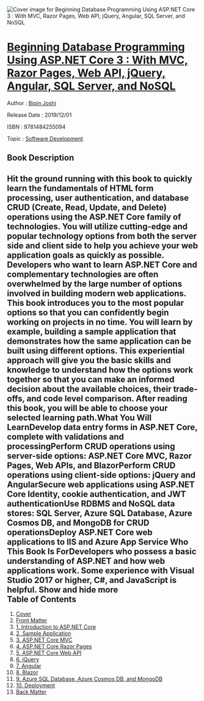 ![Cover image for Beginning Database Programming Using ASP.NET Core 3 : With MVC, Razor Pages, Web API, jQuery, Angular, SQL Server, and NoSQL](https://imgdetail.ebookreading.net/cover/cover/20200215/EB9781484255094.jpg)

[Beginning Database Programming Using ASP.NET Core 3 : With MVC, Razor Pages, Web API, jQuery, Angular, SQL Server, and NoSQL](https://ebookreading.net/view/book/Beginning+Database+Programming+Using+ASP.NET+Core+3+%3A+With+MVC%2C+Razor+Pages%2C+Web+API%2C+jQuery%2C+Angular%2C+SQL+Server%2C+and+NoSQL-EB9781484255094_1.html "Beginning Database Programming Using ASP.NET Core 3 : With MVC, Razor Pages, Web API, jQuery, Angular, SQL Server, and NoSQL")
====================================================================================================================

Author : [Bipin Joshi](https://ebookreading.net/search/author/Bipin+Joshi)

Release Date : 2019/12/01

ISBN : 9781484255094

Topic : [Software Development](https://ebookreading.net/search/category/software-development)

Book Description
-----------------

 Hit the ground running with this book to quickly learn the fundamentals of HTML form processing, user authentication, and database CRUD (Create, Read, Update, and Delete) operations using the ASP.NET Core family of technologies. You will utilize cutting-edge and popular technology options from both the server side and client side to help you achieve your web application goals as quickly as possible.
  Developers who want to learn ASP.NET Core and complementary technologies are often overwhelmed by the large number of options involved in building modern web applications. This book introduces you to the most popular options so that you can confidently begin working on projects in no time. You will learn by example, building a sample application that demonstrates how the same application can be built using different options. This experiential approach will give you the basic skills and knowledge to understand how the options work together so that you can make an informed decision about the available choices, their trade-offs, and code level comparison. After reading this book, you will be able to choose your selected learning path.What You Will LearnDevelop data entry forms in ASP.NET Core, complete with validations and processingPerform CRUD operations using server-side options: ASP.NET Core MVC, Razor Pages, Web APIs, and BlazorPerform CRUD operations using client-side options: jQuery and AngularSecure web applications using ASP.NET Core Identity, cookie authentication, and JWT authenticationUse RDBMS and NoSQL data stores: SQL Server, Azure SQL Database, Azure Cosmos DB, and MongoDB for CRUD operationsDeploy ASP.NET Core web applications to IIS and Azure App Service 
Who This Book Is ForDevelopers who possess a basic understanding of ASP.NET and how web applications work. Some experience with Visual Studio 2017 or higher, C#, and JavaScript is helpful.           Show and hide more                
Table of Contents
-----------------

1. [Cover](https://ebookreading.net/view/book/Beginning+Database+Programming+Using+ASP.NET+Core+3+%3A+With+MVC%2C+Razor+Pages%2C+Web+API%2C+jQuery%2C+Angular%2C+SQL+Server%2C+and+NoSQL-EB9781484255094_1.html)
1. [Front Matter](https://ebookreading.net/view/book/Beginning+Database+Programming+Using+ASP.NET+Core+3+%3A+With+MVC%2C+Razor+Pages%2C+Web+API%2C+jQuery%2C+Angular%2C+SQL+Server%2C+and+NoSQL-EB9781484255094_2.html)
1. [1. Introduction to ASP.NET Core](https://ebookreading.net/view/book/Beginning+Database+Programming+Using+ASP.NET+Core+3+%3A+With+MVC%2C+Razor+Pages%2C+Web+API%2C+jQuery%2C+Angular%2C+SQL+Server%2C+and+NoSQL-EB9781484255094_3.html)
1. [2. Sample Application](https://ebookreading.net/view/book/Beginning+Database+Programming+Using+ASP.NET+Core+3+%3A+With+MVC%2C+Razor+Pages%2C+Web+API%2C+jQuery%2C+Angular%2C+SQL+Server%2C+and+NoSQL-EB9781484255094_4.html)
1. [3. ASP.NET Core MVC](https://ebookreading.net/view/book/Beginning+Database+Programming+Using+ASP.NET+Core+3+%3A+With+MVC%2C+Razor+Pages%2C+Web+API%2C+jQuery%2C+Angular%2C+SQL+Server%2C+and+NoSQL-EB9781484255094_5.html)
1. [4. ASP.NET Core Razor Pages](https://ebookreading.net/view/book/Beginning+Database+Programming+Using+ASP.NET+Core+3+%3A+With+MVC%2C+Razor+Pages%2C+Web+API%2C+jQuery%2C+Angular%2C+SQL+Server%2C+and+NoSQL-EB9781484255094_6.html)
1. [5. ASP.NET Core Web API](https://ebookreading.net/view/book/Beginning+Database+Programming+Using+ASP.NET+Core+3+%3A+With+MVC%2C+Razor+Pages%2C+Web+API%2C+jQuery%2C+Angular%2C+SQL+Server%2C+and+NoSQL-EB9781484255094_7.html)
1. [6. jQuery](https://ebookreading.net/view/book/Beginning+Database+Programming+Using+ASP.NET+Core+3+%3A+With+MVC%2C+Razor+Pages%2C+Web+API%2C+jQuery%2C+Angular%2C+SQL+Server%2C+and+NoSQL-EB9781484255094_8.html)
1. [7. Angular](https://ebookreading.net/view/book/Beginning+Database+Programming+Using+ASP.NET+Core+3+%3A+With+MVC%2C+Razor+Pages%2C+Web+API%2C+jQuery%2C+Angular%2C+SQL+Server%2C+and+NoSQL-EB9781484255094_9.html)
1. [8. Blazor](https://ebookreading.net/view/book/Beginning+Database+Programming+Using+ASP.NET+Core+3+%3A+With+MVC%2C+Razor+Pages%2C+Web+API%2C+jQuery%2C+Angular%2C+SQL+Server%2C+and+NoSQL-EB9781484255094_10.html)
1. [9. Azure SQL Database, Azure Cosmos DB, and MongoDB](https://ebookreading.net/view/book/Beginning+Database+Programming+Using+ASP.NET+Core+3+%3A+With+MVC%2C+Razor+Pages%2C+Web+API%2C+jQuery%2C+Angular%2C+SQL+Server%2C+and+NoSQL-EB9781484255094_11.html)
1. [10. Deployment](https://ebookreading.net/view/book/Beginning+Database+Programming+Using+ASP.NET+Core+3+%3A+With+MVC%2C+Razor+Pages%2C+Web+API%2C+jQuery%2C+Angular%2C+SQL+Server%2C+and+NoSQL-EB9781484255094_12.html)
1. [Back Matter](https://ebookreading.net/view/book/Beginning+Database+Programming+Using+ASP.NET+Core+3+%3A+With+MVC%2C+Razor+Pages%2C+Web+API%2C+jQuery%2C+Angular%2C+SQL+Server%2C+and+NoSQL-EB9781484255094_13.html)
